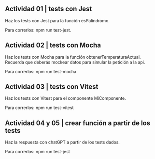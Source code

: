 


 ## Actividad 01 | tests con Jest

Haz los tests con Jest para la función esPalindromo.

Para correrlos: npm run test-jest.

 ## Actividad 02 | tests con Mocha

Haz los tests con Mocha para la función obtenerTemperaturaActual. Recuerda que deberás mockear datos para simular la petición a la api.

Para correrlos: npm run test-mocha

 ## Actividad 03 | tests con Vitest

Haz los tests con Vitest para el componente MiComponente. 

Para correrlos: npm run test-vitest

 ## Actividad 04 y 05 | crear función a partir de los tests

Haz la respuesta con chatGPT a partir de los tests dados. 

Para correrlos: npm run test-jest